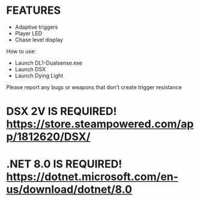 # FEATURES
- Adaptive triggers
- Player LED
- Chase level display

How to use:
- Launch DL1-Dualsense.exe
- Launch DSX
- Launch Dying Light

Please report any bugs or weapons that don't create trigger resistance
# DSX 2V IS REQUIRED! https://store.steampowered.com/app/1812620/DSX/
# .NET 8.0 IS REQUIRED! https://dotnet.microsoft.com/en-us/download/dotnet/8.0
